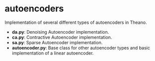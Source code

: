 autoencoders
============

Implementation of several different types of autoencoders in Theano.

* **da.py**: Denoising Autoencoder implementation.
* **ca.py**: Contractive Autoencoder implementation.
* **sa.py**: Sparse Autoencoder implementation.
* **autoencoder.py**: Base class for other autoencoder types and basic implementation of a linear autoencoder.
